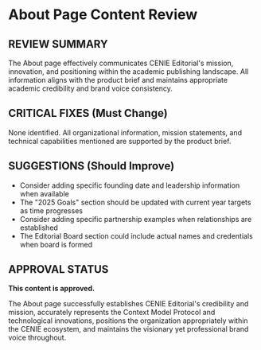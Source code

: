 # About Page Content Review

## REVIEW SUMMARY

The About page effectively communicates CENIE Editorial's mission, innovation, and positioning within the academic publishing landscape. All information aligns with the product brief and maintains appropriate academic credibility and brand voice consistency.

## CRITICAL FIXES (Must Change)

None identified. All organizational information, mission statements, and technical capabilities mentioned are supported by the product brief.

## SUGGESTIONS (Should Improve)

- Consider adding specific founding date and leadership information when available
- The "2025 Goals" section should be updated with current year targets as time progresses
- Consider adding specific partnership examples when relationships are established
- The Editorial Board section could include actual names and credentials when board is formed

## APPROVAL STATUS

**This content is approved.**

The About page successfully establishes CENIE Editorial's credibility and mission, accurately represents the Context Model Protocol and technological innovations, positions the organization appropriately within the CENIE ecosystem, and maintains the visionary yet professional brand voice throughout.
